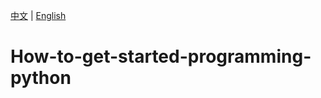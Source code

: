 [中文](https://github.com/gpchn/How-to-get-started-programming-python/blob/main/README_zh.md) | [English](https://gpchn.github.io/How-to-get-started-programming-python/blob/main/README.md) 
# How-to-get-started-programming-python
